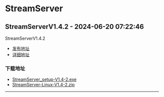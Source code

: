 # StreamServer
## StreamServerV1.4.2 - 2024-06-20 07:22:46
StreamServerV1.4.2
*  [发布地址](https://github.com/jadehh/StreamServer/releases/tag/V1.4.2)
*  [详细地址](https://github.com/jadehh/jadehh_file/releases/tag/StreamServerV1.4.2)
### 下载地址
* [StreamServer_setup-V1.4-2.exe](https://gh.ddlc.top/https://github.com/jadehh/jadehh_file/releases/download/StreamServerV1.4.2/StreamServer_setup-V1.4-2.exe)
* [StreamServer-Linux-V1.4-2.zip](https://gh.ddlc.top/https://github.com/jadehh/jadehh_file/releases/download/StreamServerV1.4.2/StreamServer-Linux-V1.4-2.zip)
----